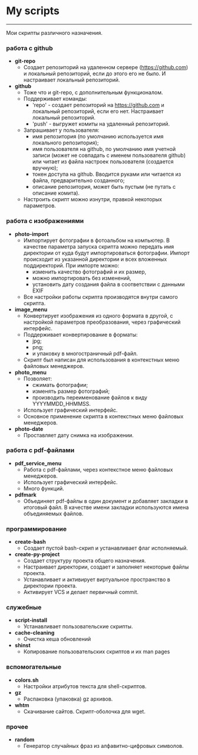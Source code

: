 # My scripts

---

Мои скрипты различного назначения.

### работа с github

 -  **git-repo**
    -  Создает репозиторий на удаленном сервере (https://github.com) и локальный репозиторий, если до этого его не было. И настраивает локальный репозиторий.
 -  **github**
    -  Тоже что и git-repo, с дополнительным функционалом.
    - Поддерживает команды:
      -  'repo' - создает репозиторий на https://github.com и локальный репозиторий, если его нет. Настраивает локальный репозиторий.
      -  'push' - выгружет комиты на удаленный репозиторий.
   	- Запрашивает у пользователя:
      -  имя репозитория (по умолчанию используется имя локального репозитория);
      -  имя пользователя на github, по умолчанию имя учетной записи (может не совпадать с именем пользователя github) или читает из файла настроек пользователя (создается вручную);
      -  токен доступа на github. Вводится руками или читается из файла, предварительно созданного;
      -  описание репозитория, может быть пустым (не путать с описание комита).
    -  Настроить скрипт можно изнутри, правкой некоторых параметров.

### работа с изображениями

 -  **photo-import**
    -  Импортирует фотографии в фотоальбом на компьютер. В качестве параметра запуска скрипта можно передать имя директории от куда будут импортироваться фотографии. Импорт происходит из указанной директории и всех вложенных поддиректорий. При импорте можно:
       -  изменить качество фотографий и их размер,
       -  можно импортировать без изменений,
       -  установить дату создания файла в соответствии с данными EXIF
	- Все настройки работы скрипта производятся внутри самого скрипта.
 -  **image_menu**
    -  Конвертирует изображения из одного формата в другой, с настройкой параметров преобразования, через графический интерфейс.
    -  Поддерживает конвертирование в форматы:
       -  jpg;
       -  png;
       -  и упаковку в многостраничный pdf-файл.
    -  Скрипт был написан для использования в контекстных меню файловых менеджеров.
 -  **photo_menu**
    -  Позволяет:
       -  сжимать фотографии;
       -  изменять размер фотографий;
       -  производить переименование файлов к виду YYYYMMDD_HHMMSS.
    -  Использует графический интерфейс.
    -  Основное применение скрипта в контекстных меню файловых менеджеров.
 - **photo-date**
    - Проставляет дату снимка на изображении.

### работа с pdf-файлами

 -  **pdf_service_menu**
    -  Работа с pdf-файлами, через контекстное меню файловых менеджеров.
    -  Использует графический интерфейс.
    -  Много функций.
 -  **pdfmark**
    -  Объединяет pdf-файлы в один документ и добавляет закладки в итоговый файл. В качестве имени закладки используются имена объединяемых файлов.
	
### программирование

 -  **create-bash**
    -  Создает пустой bash-скрип и устанавливает флаг исполняемый.
 -  **create-py-project**
    -  Создает структуру проекта общего назначения.
    -  Настраивает директории, создает и заполняет некоторые файлы проекта.
    -  Устанавливает и активирует виртуальное пространство в директории проекта.
    -  Активирует VCS и делает первичный commit.

### служебные

 -  **script-install**
    -  Устанавливает пользовательские скрипты.
 -  **cache-cleaning**
    -  Очистка кеша обновлений
 -  **shinst**
    -  Копирование пользовательских скриптов и их man pages

### вспомогательные

 -  **colors.sh**
    -  Настройки атрибутов текста для shell-скриптов.
 -  **gz**
    -  Распаковка (упаковка) gz архивов.
 -  **whtm**
    -  Скачивание сайтов. Скрипт-оболочка для wget.

### прочее

 -  **random**
    -  Генератор случайных фраз из алфавитно-цифровых символов.
